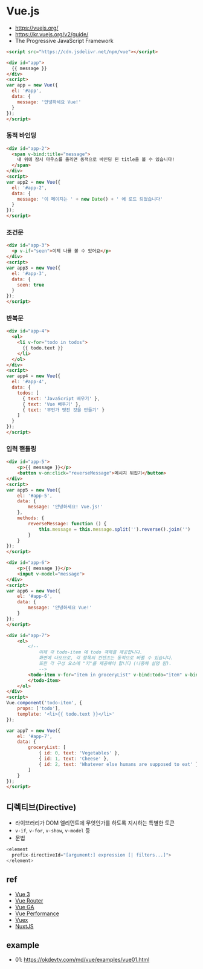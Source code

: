 # Vue.js
* https://vuejs.org/
* https://kr.vuejs.org/v2/guide/
* The Progressive JavaScript Framework

```html
<script src="https://cdn.jsdelivr.net/npm/vue"></script>
```

```html
<div id="app">
  {{ message }}
</div>
<script>
var app = new Vue({
  el: '#app',
  data: {
    message: '안녕하세요 Vue!'
  }
});
</script>
```

### 동적 바인딩

```html
<div id="app-2">
  <span v-bind:title="message">
    내 위에 잠시 마우스를 올리면 동적으로 바인딩 된 title을 볼 수 있습니다!
  </span>
</div>
<script>
var app2 = new Vue({
  el: '#app-2',
  data: {
    message: '이 페이지는 ' + new Date() + ' 에 로드 되었습니다'
  }
});
</script>
```

### 조건문

```html
<div id="app-3">
  <p v-if="seen">이제 나를 볼 수 있어요</p>
</div>
<script>
var app3 = new Vue({
  el: '#app-3',
  data: {
    seen: true
  }
});
</script>
```

### 반복문

```html
<div id="app-4">
  <ol>
    <li v-for="todo in todos">
      {{ todo.text }}
    </li>
  </ol>
</div>
<script>
var app4 = new Vue({
  el: '#app-4',
  data: {
    todos: [
      { text: 'JavaScript 배우기' },
      { text: 'Vue 배우기' },
      { text: '무언가 멋진 것을 만들기' }
    ]
  }
});
</script>
```

### 입력 핸들링

```html
<div id="app-5">
    <p>{{ message }}</p>
    <button v-on:click="reverseMessage">메시지 뒤집기</button>
</div>
<script>
var app5 = new Vue({
    el: '#app-5',
    data: {
        message: '안녕하세요! Vue.js!'
    },
    methods: {
        reverseMessage: function () {
            this.message = this.message.split('').reverse().join('')
        }
    }
});
</script>
```

```html
<div id="app-6">
    <p>{{ message }}</p>
    <input v-model="message">
</div>
<script>
var app6 = new Vue({
    el: '#app-6',
    data: {
        message: '안녕하세요 Vue!'
    }
});
</script>
```

```html
<div id="app-7">
    <ol>
        <!--
            이제 각 todo-item 에 todo 객체를 제공합니다.
            화면에 나오므로, 각 항목의 컨텐츠는 동적으로 바뀔 수 있습니다.
            또한 각 구성 요소에 "키"를 제공해야 합니다 (나중에 설명 됨).
            -->
        <todo-item v-for="item in groceryList" v-bind:todo="item" v-bind:key="item.id">
        </todo-item>
    </ol>
</div>
<script>
Vue.component('todo-item', {
    props: ['todo'],
    template: '<li>{{ todo.text }}</li>'
});

var app7 = new Vue({
    el: '#app-7',
    data: {
        groceryList: [
            { id: 0, text: 'Vegetables' },
            { id: 1, text: 'Cheese' },
            { id: 2, text: 'Whatever else humans are supposed to eat' }
        ]
    }
});
</script>
```

## 디렉티브(Directive)
* 라이브러리가 DOM 엘리먼트에 무엇인가를 하도록 지시하는 특별한 토큰
* `v-if`, `v-for`, `v-show`, `v-model` 등
* 문법

```js
<element
  prefix-directiveId="[argument:] expression [| filters...]">
</element>
```

## ref
* [Vue 3](/mib/vue/vue3)
* [Vue Router](/mib/vue/router)
* [Vue GA](/mib/vue/mkt)
* [Vue Performance](/mib/vue/perf)
* [Vuex](/mib/vue/vuex)
* [NuxtJS](/mib/nuxt)

## example
* 01: https://okdevtv.com/md/vue/examples/vue01.html

